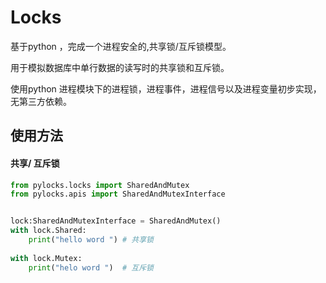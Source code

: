 # Locks

基于python ，完成一个进程安全的,共享锁/互斥锁模型。

用于模拟数据库中单行数据的读写时的共享锁和互斥锁。

使用python 进程模块下的进程锁，进程事件，进程信号以及进程变量初步实现，无第三方依赖。

## 使用方法

#### 共享/ 互斥锁

```python
from pylocks.locks import SharedAndMutex
from pylocks.apis import SharedAndMutexInterface


lock:SharedAndMutexInterface = SharedAndMutex()
with lock.Shared:
    print("hello word ") # 共享锁
    
with lock.Mutex:
    print("helo word ")  # 互斥锁
```

